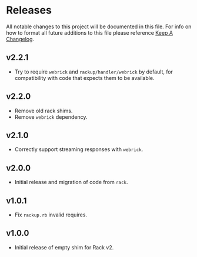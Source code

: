 # Releases

All notable changes to this project will be documented in this file. For info on how to format all future additions to this file please reference [Keep A Changelog](https://keepachangelog.com/en/1.0.0/).

## v2.2.1

  - Try to require `webrick` and `rackup/handler/webrick` by default, for compatibility with code that expects them to be available.

## v2.2.0

  - Remove old rack shims.
  - Remove `webrick` dependency.

## v2.1.0

  - Correctly support streaming responses with `webrick`.

## v2.0.0

  - Initial release and migration of code from `rack`.

## v1.0.1

  - Fix `rackup.rb` invalid requires.

## v1.0.0

  - Initial release of empty shim for Rack v2.
